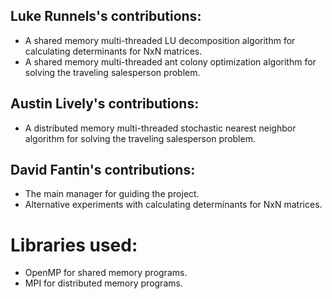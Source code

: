 ## Luke Runnels's contributions:
  - A shared memory multi-threaded LU decomposition algorithm for calculating determinants for NxN matrices.
  - A shared memory multi-threaded ant colony optimization algorithm for solving the traveling salesperson problem.
  
## Austin Lively's contributions:
  - A distributed memory multi-threaded stochastic nearest neighbor algorithm for solving the traveling salesperson problem.

## David Fantin's contributions:
  - The main manager for guiding the project.
  - Alternative experiments with calculating determinants for NxN matrices.

# Libraries used:
  - OpenMP for shared memory programs.
  - MPI for distributed memory programs.
